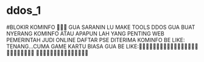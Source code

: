 # ddos_1
#BLOKIR KOMINFO 🗿🗿🗿
GUA SARANIN LU MAKE TOOLS DDOS GUA BUAT NYERANG KOMINFO
ATAU APAPUN LAH YANG PENTING WEB PEMERINTAH
JUDI ONLINE DAFTAR PSE DITERIMA
KOMINFO BE LIKE:
TENANG...CUMA GAME KARTU BIASA
GUA BE LIKE:🗿🗿🗿🗿🗿🗿🗿🗿🗿🗿🗿🗿🗿🗿🗿🗿🗿🗿🗿🗿🗿🗿🗿🗿🗿
🗿🗿🗿🗿🗿🗿🗿🗿🗿🗿🗿🗿🗿🗿🗿
